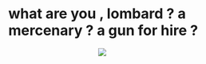 # what are you , lombard ? a mercenary ? a gun for hire ?
ㅤㅤㅤㅤㅤㅤㅤㅤㅤㅤㅤㅤㅤㅤ![](https://64.media.tumblr.com/a3fad00fc0b78e6b8b28eab9a10541f9/tumblr_odrc6wKkCX1rbuekoo1_500.gifv)



